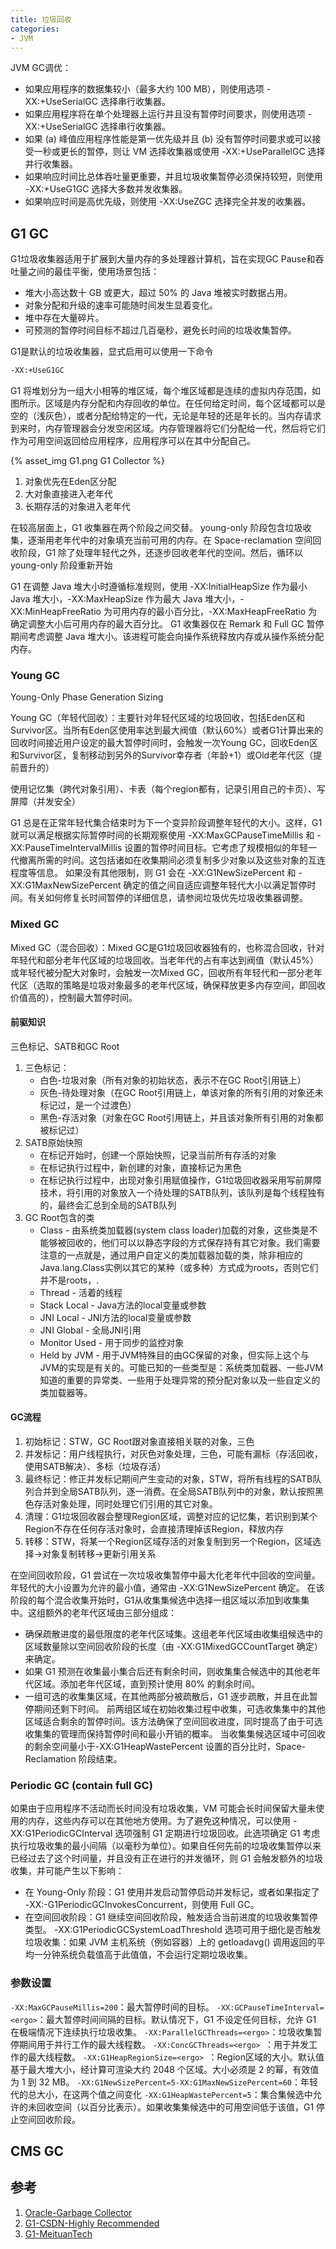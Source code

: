 ```yaml
---
title: 垃圾回收
categories: 
- JVM
---
```

JVM GC调优：
+ 如果应用程序的数据集较小（最多大约 100 MB），则使用选项 -XX:+UseSerialGC 选择串行收集器。
+ 如果应用程序将在单个处理器上运行并且没有暂停时间要求，则使用选项 -XX:+UseSerialGC 选择串行收集器。
+ 如果 (a) 峰值应用程序性能是第一优先级并且 (b) 没有暂停时间要求或可以接受一秒或更长的暂停，则让 VM 选择收集器或使用 -XX:+UseParallelGC 选择并行收集器。
+ 如果响应时间比总体吞吐量更重要，并且垃圾收集暂停必须保持较短，则使用 -XX:+UseG1GC 选择大多数并发收集器。
+ 如果响应时间是高优先级，则使用 -XX:UseZGC 选择完全并发的收集器。
## G1 GC
G1垃圾收集器适用于扩展到大量内存的多处理器计算机，旨在实现GC Pause和吞吐量之间的最佳平衡，使用场景包括：
+ 堆大小高达数十 GB 或更大，超过 50% 的 Java 堆被实时数据占用。
+ 对象分配和升级的速率可能随时间发生显着变化。
+ 堆中存在大量碎片。
+ 可预测的暂停时间目标不超过几百毫秒，避免长时间的垃圾收集暂停。

G1是默认的垃圾收集器，显式启用可以使用一下命令
```bash
-XX:+UseG1GC
```

G1 将堆划分为一组大小相等的堆区域，每个堆区域都是连续的虚拟内存范围，如图所示。区域是内存分配和内存回收的单位。在任何给定时间，每个区域都可以是空的（浅灰色），或者分配给特定的一代，无论是年轻的还是年长的。当内存请求到来时，内存管理器会分发空闲区域。内存管理器将它们分配给一代，然后将它们作为可用空间返回给应用程序，应用程序可以在其中分配自己。

{% asset_img G1.png G1 Collector %}

1. 对象优先在Eden区分配
2. 大对象直接进入老年代
3. 长期存活的对象进入老年代

在较高层面上，G1 收集器在两个阶段之间交替。 young-only 阶段包含垃圾收集，逐渐用老年代中的对象填充当前可用的内存。在 Space-reclamation 空间回收阶段，G1 除了处理年轻代之外，还逐步回收老年代的空间。然后，循环以young-only 阶段重新开始

G1 在调整 Java 堆大小时遵循标准规则，使用 -XX:InitialHeapSize 作为最小 Java 堆大小，-XX:MaxHeapSize 作为最大 Java 堆大小，-XX:MinHeapFreeRatio 为可用内存的最小百分比，-XX:MaxHeapFreeRatio 为确定调整大小后可用内存的最大百分比。 G1 收集器仅在 Remark 和 Full GC 暂停期间考虑调整 Java 堆大小。该进程可能会向操作系统释放内存或从操作系统分配内存。

### Young GC
Young-Only Phase Generation Sizing

Young GC（年轻代回收）：主要针对年轻代区域的垃圾回收，包括Eden区和Survivor区。当所有Eden区使用率达到最大阀值（默认60%）或者G1计算出来的回收时间接近用户设定的最大暂停时间时，会触发一次Young GC，回收Eden区和Survivor区，复制移动到另外的Survivor幸存者（年龄+1）或Old老年代区（提前晋升的）

使用记忆集（跨代对象引用）、卡表（每个region都有，记录引用自己的卡页）、写屏障（并发安全）

G1 总是在正常年轻代集合结束时为下一个变异阶段调整年轻代的大小。这样，G1 就可以满足根据实际暂停时间的长期观察使用 -XX:MaxGCPauseTimeMillis 和 -XX:PauseTimeIntervalMillis 设置的暂停时间目标。它考虑了规模相似的年轻一代撤离所需的时间。这包括诸如在收集期间必须复制多少对象以及这些对象的互连程度等信息。
如果没有其他限制，则 G1 会在 -XX:G1NewSizePercent 和 -XX:G1MaxNewSizePercent 确定的值之间自适应调整年轻代大小以满足暂停时间。有关如何修复长时间暂停的详细信息，请参阅垃圾优先垃圾收集器调整。

### Mixed GC

Mixed GC（混合回收）：Mixed GC是G1垃圾回收器独有的，也称混合回收，针对年轻代和部分老年代区域的垃圾回收。当老年代的占有率达到阀值（默认45%）或年轻代被分配大对象时，会触发一次Mixed GC，回收所有年轻代和一部分老年代区（选取的策略是垃圾对象最多的老年代区域，确保释放更多内存空间，即回收价值高的），控制最大暂停时间。

#### 前驱知识
三色标记、SATB和GC Root
1. 三色标记：
   + 白色-垃圾对象（所有对象的初始状态，表示不在GC Root引用链上）
   + 灰色-待处理对象（在GC Root引用链上，单该对象的所有引用的对象还未标记过，是一个过渡色）
   + 黑色-存活对象（对象在GC Root引用链上，并且该对象所有引用的对象都被标记过）
2. SATB原始快照
    + 在标记开始时，创建一个原始快照，记录当前所有存活的对象
    + 在标记执行过程中，新创建的对象，直接标记为黑色
    + 在标记执行过程中，出现对象引用赋值操作，G1垃圾回收器采用写前屏障技术，将引用的对象放入一个待处理的SATB队列，该队列是每个线程独有的，最终会汇总到全局的SATB队列
3. GC Root包含的类
    + Class - 由系统类加载器(system class loader)加载的对象，这些类是不能够被回收的，他们可以以静态字段的方式保存持有其它对象。我们需要注意的一点就是，通过用户自定义的类加载器加载的类，除非相应的Java.lang.Class实例以其它的某种（或多种）方式成为roots，否则它们并不是roots，.
    + Thread - 活着的线程
    + Stack Local - Java方法的local变量或参数
    + JNI Local - JNI方法的local变量或参数
    + JNI Global - 全局JNI引用
    + Monitor Used - 用于同步的监控对象
    + Held by JVM - 用于JVM特殊目的由GC保留的对象，但实际上这个与JVM的实现是有关的。可能已知的一些类型是：系统类加载器、一些JVM知道的重要的异常类、一些用于处理异常的预分配对象以及一些自定义的类加载器等。

#### GC流程
1. 初始标记：STW，GC Root跟对象直接相关联的对象，三色
2. 并发标记：用户线程执行，对灰色对象处理，三色，可能有漏标（存活回收，使用SATB解决）、多标（垃圾存活）
3. 最终标记：修正并发标记期间产生变动的对象，STW，将所有线程的SATB队列合并到全局SATB队列，逐一消费。在全局SATB队列中的对象，默认按照黑色存活对象处理，同时处理它们引用的其它对象。
4. 清理：G1垃圾回收器会整理Region区域，调整对应的记忆集，若识别到某个Region不存在任何存活对象时，会直接清理掉该Region，释放内存
5. 转移：STW，将某一个Region区域存活的对象复制到另一个Region，区域选择->对象复制转移->更新引用关系




在空间回收阶段，G1 尝试在一次垃圾收集暂停中最大化老年代中回收的空间量。年轻代的大小设置为允许的最小值，通常由 -XX:G1NewSizePercent 确定。
在该阶段的每个混合收集开始时，G1从收集集候选中选择一组区域以添加到收集集中。这组额外的老年代区域由三部分组成：
+ 确保疏散进度的最低限度的老年代区域集。这组老年代区域由收集组候选中的区域数量除以空间回收阶段的长度（由 -XX:G1MixedGCCountTarget 确定）来确定。
+ 如果 G1 预测在收集最小集合后还有剩余时间，则收集集合候选中的其他老年代区域。添加老年代区域，直到预计使用 80% 的剩余时间。
+ 一组可选的收集集区域，在其他两部分被疏散后，G1 逐步疏散，并且在此暂停期间还剩下时间。
前两组区域在初始收集过程中收集，可选收集集中的其他区域适合剩余的暂停时间。该方法确保了空间回收进度，同时提高了由于可选收集集的管理而保持暂停时间和最小开销的概率。
当收集集候选区域中可回收的剩余空间量小于-XX:G1HeapWastePercent 设置的百分比时，Space-Reclamation 阶段结束。

### Periodic GC (contain full GC)
如果由于应用程序不活动而长时间没有垃圾收集，VM 可能会长时间保留大量未使用的内存，这些内存可以在其他地方使用。为了避免这种情况，可以使用 -XX:G1PeriodicGCInterval 选项强制 G1 定期进行垃圾回收。此选项确定 G1 考虑执行垃圾收集的最小间隔（以毫秒为单位）。如果自任何先前的垃圾收集暂停以来已经过去了这个时间量，并且没有正在进行的并发循环，则 G1 会触发额外的垃圾收集，并可能产生以下影响：
+ 在 Young-Only 阶段：G1 使用并发启动暂停启动并发标记，或者如果指定了 -XX:-G1PeriodicGCInvokesConcurrent，则使用 Full GC。
+ 在空间回收阶段：G1 继续空间回收阶段，触发适合当前进度的垃圾收集暂停类型。
-XX:G1PeriodicGCSystemLoadThreshold 选项可用于细化是否触发垃圾收集：如果 JVM 主机系统（例如容器）上的 getloadavg() 调用返回的平均一分钟系统负载值高于此值值，不会运行定期垃圾收集。

### 参数设置
`-XX:MaxGCPauseMillis=200`：最大暂停时间的目标。
`-XX:GCPauseTimeInterval=<ergo>`：最大暂停时间间隔的目标。默认情况下，G1 不设定任何目标，允许 G1 在极端情况下连续执行垃圾收集。
`-XX:ParallelGCThreads=<ergo>`：垃圾收集暂停期间用于并行工作的最大线程数。
`-XX:ConcGCThreads=<ergo> `：用于并发工作的最大线程数。
`-XX:G1HeapRegionSize=<ergo> `：Region区域的大小。默认值基于最大堆大小，经计算可渲染大约 2048 个区域。大小必须是 2 的幂，有效值为 1 到 32 MB。
`-XX:G1NewSizePercent=5-XX:G1MaxNewSizePercent=60`：年轻代的总大小，在这两个值之间变化
`-XX:G1HeapWastePercent=5`：集合集候选中允许的未回收空间（以百分比表示）。如果收集集候选中的可用空间低于该值，G1 停止空间回收阶段。

## CMS GC

## 参考
1. [Oracle-Garbage Collector](https://docs.oracle.com/en/java/javase/17/gctuning/garbage-first-g1-garbage-collector1.html#GUID-0394E76A-1A8F-425E-A0D0-B48A3DC82B42)
2. [G1-CSDN-Highly Recommended](https://blog.csdn.net/mm1274889792/article/details/139030273)
3. [G1-MeituanTech](https://tech.meituan.com/2016/09/23/g1.html)